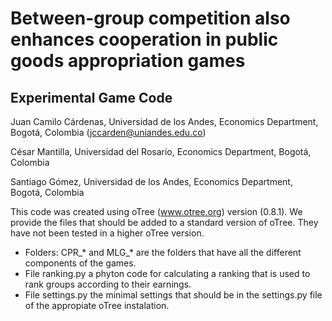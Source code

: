 # Between-group competition also enhances cooperation in public goods appropriation games
## Experimental Game Code

Juan Camilo Cárdenas, Universidad de los Andes, Economics Department, Bogotá, Colombia (jccarden@uniandes.edu.co)

César Mantilla, Universidad del Rosario, Economics Department, Bogotá, Colombia

Santiago Gómez, Universidad de los Andes, Economics Department, Bogotá, Colombia

This code was created using oTree (www.otree.org) version (0.8.1). We provide the files that should be added to a
 standard version of oTree. They have not been tested in a higher oTree version.

  * Folders: CPR_* and MLG_* are the folders that have all the different components of the games.
  * File     ranking.py a phyton code for calculating a ranking that is used to rank groups according to their earnings.
  * File     settings.py the minimal settings that should be in the settings.py file of the appropiate oTree instalation.